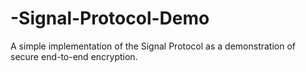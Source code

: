 # -Signal-Protocol-Demo
A simple implementation of the Signal Protocol as a demonstration of secure end-to-end encryption.
